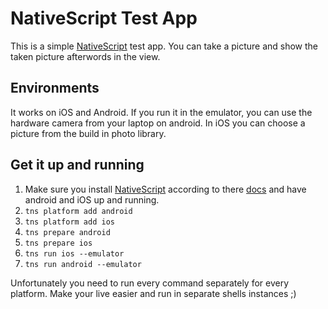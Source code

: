 # NativeScript Test App
This is a simple [NativeScript][nativescript] test app. You can take a picture and show the taken picture afterwords in the view.

## Environments
It works on iOS and Android. If you run it in the emulator, you can use the hardware camera from your laptop on android. In iOS you can choose a picture from the build in photo library.

## Get it up and running
  1. Make sure you install [NativeScript][nativescript] according to there [docs][docs] and have android and iOS up and running.
  2. `tns platform add android`
  3. `tns platform add ios`
  4. `tns prepare android`
  5. `tns prepare ios`
  6. `tns run ios --emulator`
  7. `tns run android --emulator`

Unfortunately you need to run every command separately for every platform. Make your live easier and run in separate shells instances ;)

[nativescript]: nativescript.org
[docs]: http://docs.nativescript.org/getting-started#getting-up-and-running